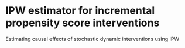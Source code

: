 # IPW estimator for incremental propensity score interventions
Estimating causal effects of stochastic dynamic interventions using IPW
